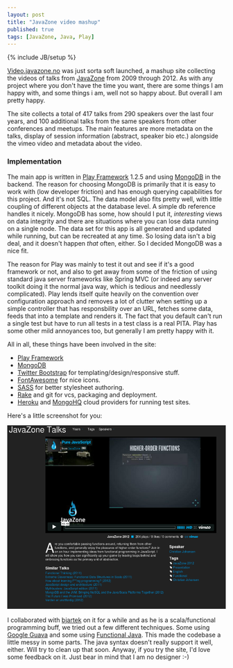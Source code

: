 ```yaml
---
layout: post
title: "JavaZone video mashup"
published: true
tags: [JavaZone, Java, Play]
---
```

{% include JB/setup %}

[Video.javazone.no](http://video.javazone.no) was just sorta soft launched, a mashup site collecting the videos of talks from [JavaZone](http://www.javazone.no) from 2009 through 2012. As with any project where you don't have the time you want, there are some things I am happy with, and some things i am, well not so happy about. But overall I am pretty happy.

The site collects a total of 417 talks from 290 speakers over the last four years, and 100 additional talks from the same speakers from other conferences and meetups. The main features are more metadata on the talks, display of session information (abstract, speaker bio etc.) alongside the vimeo video and metadata about the video. 

### Implementation

The main app is written in [Play Framework](http://playframework.org) 1.2.5 and using [MongoDB](http://www.mongodb.org/) in the backend. The reason for choosing MongoDB is primarily that it is easy to work with (low developer friction) and has enough querying capabilities for this project. And it's not SQL. The data model also fits pretty well, with little coupling of different objects at the database level. A simple db reference handles it nicely. MongoDB has some, how should I put it, _interesting_ views on data integrity and there are situations where you can lose data running on a single node. The data set for this app is all generated and updated while running, but can be recreated at any time. So losing data isn't a big deal, and it doesn't happen *that* often, either. So I decided MongoDB was a nice fit.

The reason for Play was mainly to test it out and see if it's a good framework or not, and also to get away from some of the friction of using standard java server frameworks like Spring MVC (or indeed any server toolkit doing it the normal java way, which is tedious and needlessly complicated). Play lends itself quite heavily on the convention over configuration approach and removes a lot of clutter when setting up a simple controller that has responsbility over an URL, fetches some data, feeds that into a template and renders it. The fact that you default can't run a single test but have to run all tests in a test class is a real PITA. Play has some other mild annoyances too, but generally I am pretty happy with it.

All in all, these things have been involved in the site:

* [Play Framework](http://playframework.org)
* [MongoDB](http://www.mongodb.org/)
* [Twitter Bootstrap](http://twitter.github.com/bootstrap/) for templating/design/responsive stuff.
* [FontAwesome](http://fortawesome.github.com/Font-Awesome/) for nice icons.
* [SASS](http://sass-lang.com/ ) for better stylesheet authoring.
* [Rake](http://rake.rubyforge.org/) and git for vcs, packaging and deployment.
* [Heroku](http://heroku.com/) and [MongoHQ](https://www.mongohq.com/) cloud providers for running test sites.

Here's a little screenshot for you:

[![Video site screenshot](/images/videosite-screenshot.png)](http://video.javazone.no)

I collaborated with [bjartek](https://twitter.com/bjartek) on it for a while and as he is a scala/functional programming buff, we tried out a few different techniques. Some using [Google Guava](http://code.google.com/p/guava-libraries/) and some using [Functional Java](http://functionaljava.org/). This made the codebase a little messy in some parts. The java syntax doesn't really support it well, either. Will try to clean up that soon. Anyway, if you try the site, I'd love some feedback on it. Just bear in mind that I am no designer :-) 
